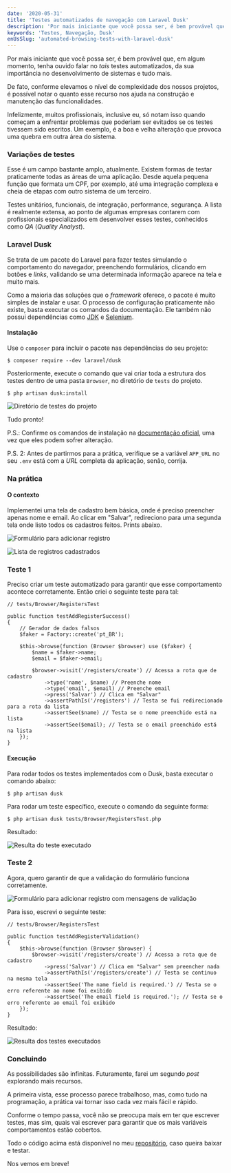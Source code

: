 ```yaml
---
date: '2020-05-31'
title: 'Testes automatizados de navegação com Laravel Dusk'
description: 'Por mais iniciante que você possa ser, é bem provável que, em algum momento, tenha ouvido falar no tal de teste automatizado, da sua importância no desenvolvimento de sistemas e tudo mais.'
keywords: 'Testes, Navegação, Dusk'
enUsSlug: 'automated-browsing-tests-with-laravel-dusk'
---
```


Por mais iniciante que você possa ser, é bem provável que, em algum momento, tenha ouvido falar no _tais_ testes
automatizados, da sua importância no desenvolvimento de sistemas e tudo mais.

De fato, conforme elevamos o nível de complexidade dos nossos projetos, é possível notar o quanto esse recurso nos ajuda
na construção e manutenção das funcionalidades.

Infelizmente, muitos profissionais, inclusive eu, só notam isso quando começam a enfrentar problemas que poderiam ser
evitados se os testes tivessem sido escritos. Um exemplo, é a boa e velha alteração que provoca uma quebra em outra área
do sistema.

### Variações de testes

Esse é um campo bastante amplo, atualmente. Existem formas de testar praticamente todas as áreas de uma aplicação. Desde
aquela pequena função que formata um CPF, por exemplo, até uma integração complexa e cheia de etapas com outro sistema
de um terceiro.

Testes unitários, funcionais, de integração, performance, segurança. A lista é realmente extensa, ao ponto de algumas
empresas contarem com profissionais especializados em desenvolver esses testes, conhecidos como _QA_ (_Quality
Analyst_).

### Laravel Dusk

Se trata de um pacote do Laravel para fazer testes simulando o comportamento do navegador, preenchendo formulários,
clicando em botões e _links_, validando se uma determinada informação aparece na tela e muito mais.

Como a maioria das soluções que o _framework_ oferece, o pacote é muito simples de instalar e usar. O processo de
configuração praticamente não existe, basta executar os comandos da documentação. Ele também não possui dependências
como [JDK](https://www.google.com/search?q=JDK) e [Selenium](https://www.selenium.dev).

#### Instalação

Use o `composer` para incluir o pacote nas dependências do seu projeto:

```shell
$ composer require --dev laravel/dusk
```

Posteriormente, execute o comando que vai criar toda a estrutura dos testes dentro de uma pasta `Browser`, no diretório
de `tests` do projeto.

```shell
$ php artisan dusk:install
```

![Diretório de testes do projeto](/images/posts/laravel-dusk/tests-directory.png)

Tudo pronto!

P.S.: Confirme os comandos de instalação na [documentação oficial](https://laravel.com/docs/dusk), uma vez que eles
podem sofrer alteração.

P.S. 2: Antes de partirmos para a prática, verifique se a variável `APP_URL` no seu `.env` está com a _URL_ completa da
aplicação, senão, corrija.

### Na prática

#### O contexto

Implementei uma tela de cadastro bem básica, onde é preciso preencher apenas nome e email. Ao clicar em "Salvar",
redireciono para uma segunda tela onde listo todos os cadastros feitos. Prints abaixo.

![Formulário para adicionar registro](/images/posts/laravel-dusk/form.png)

![Lista de registros cadastrados](/images/posts/laravel-dusk/list.png)

### Teste 1

Preciso criar um teste automatizado para garantir que esse comportamento acontece corretamente. Então criei o seguinte
teste para tal:

```
// tests/Browser/RegistersTest

public function testAddRegisterSuccess()
{
    // Gerador de dados falsos
    $faker = Factory::create('pt_BR');

    $this->browse(function (Browser $browser) use ($faker) {
        $name = $faker->name;
        $email = $faker->email;

        $browser->visit('/registers/create') // Acessa a rota que de cadastro
            ->type('name', $name) // Preenche nome
            ->type('email', $email) // Preenche email
            ->press('Salvar') // Clica em "Salvar"
            ->assertPathIs('/registers') // Testa se fui redirecionado para a rota da lista
            ->assertSee($name) // Testa se o nome preenchido está na lista
            ->assertSee($email); // Testa se o email preenchido está na lista
    });
}
```

#### Execução

Para rodar todos os testes implementados com o Dusk, basta executar o comando abaixo:

```shell
$ php artisan dusk
```

Para rodar um teste específico, execute o comando da seguinte forma:

```shell
$ php artisan dusk tests/Browser/RegistersTest.php
```

Resultado:

![Resulta do teste executado](/images/posts/laravel-dusk/run-all.png)

### Teste 2

Agora, quero garantir de que a validação do formulário funciona corretamente.

![Formulário para adicionar registro com mensagens de validação](/images/posts/laravel-dusk/form-validation.png)

Para isso, escrevi o seguinte teste:

```
// tests/Browser/RegistersTest

public function testAddRegisterValidation()
{
    $this->browse(function (Browser $browser) {
        $browser->visit('/registers/create') // Acessa a rota que de cadastro
            ->press('Salvar') // Clica em "Salvar" sem preencher nada
            ->assertPathIs('/registers/create') // Testa se continuo na mesma tela
            ->assertSee('The name field is required.') // Testa se o erro referente ao nome foi exibido
            ->assertSee('The email field is required.'); // Testa se o erro referente ao email foi exibido
    });
}
```

Resultado:

![Resulta dos testes executados](/images/posts/laravel-dusk/run-all-2.png)

### Concluindo

As possibilidades são infinitas. Futuramente, farei um segundo _post_ explorando mais recursos.

A primeira vista, esse processo parece trabalhoso, mas, como tudo na programação, a prática vai tornar isso cada vez
mais fácil e rápido.

Conforme o tempo passa, você não se preocupa mais em ter que escrever testes, mas sim, quais vai escrever para garantir
que os mais variáveis comportamentos estão cobertos.

Todo o código acima está disponível no meu [repositório](https://github.com/thiagoalves-dev/laravel-storage-example),
caso
queira baixar e testar.

Nos vemos em breve!
